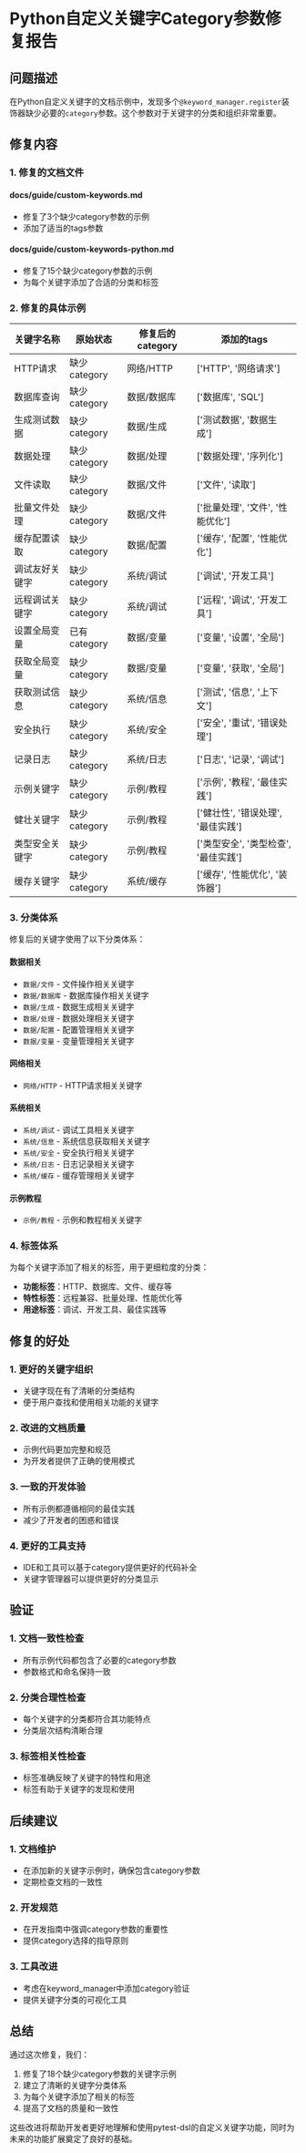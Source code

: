 # Python自定义关键字Category参数修复报告

## 问题描述

在Python自定义关键字的文档示例中，发现多个`@keyword_manager.register`装饰器缺少必要的`category`参数。这个参数对于关键字的分类和组织非常重要。

## 修复内容

### 1. 修复的文档文件

#### docs/guide/custom-keywords.md
- 修复了3个缺少category参数的示例
- 添加了适当的tags参数

#### docs/guide/custom-keywords-python.md  
- 修复了15个缺少category参数的示例
- 为每个关键字添加了合适的分类和标签

### 2. 修复的具体示例

| 关键字名称 | 原始状态 | 修复后的category | 添加的tags |
|-----------|---------|-----------------|-----------|
| HTTP请求 | 缺少category | 网络/HTTP | ['HTTP', '网络请求'] |
| 数据库查询 | 缺少category | 数据/数据库 | ['数据库', 'SQL'] |
| 生成测试数据 | 缺少category | 数据/生成 | ['测试数据', '数据生成'] |
| 数据处理 | 缺少category | 数据/处理 | ['数据处理', '序列化'] |
| 文件读取 | 缺少category | 数据/文件 | ['文件', '读取'] |
| 批量文件处理 | 缺少category | 数据/文件 | ['批量处理', '文件', '性能优化'] |
| 缓存配置读取 | 缺少category | 数据/配置 | ['缓存', '配置', '性能优化'] |
| 调试友好关键字 | 缺少category | 系统/调试 | ['调试', '开发工具'] |
| 远程调试关键字 | 缺少category | 系统/调试 | ['远程', '调试', '开发工具'] |
| 设置全局变量 | 已有category | 数据/变量 | ['变量', '设置', '全局'] |
| 获取全局变量 | 缺少category | 数据/变量 | ['变量', '获取', '全局'] |
| 获取测试信息 | 缺少category | 系统/信息 | ['测试', '信息', '上下文'] |
| 安全执行 | 缺少category | 系统/安全 | ['安全', '重试', '错误处理'] |
| 记录日志 | 缺少category | 系统/日志 | ['日志', '记录', '调试'] |
| 示例关键字 | 缺少category | 示例/教程 | ['示例', '教程', '最佳实践'] |
| 健壮关键字 | 缺少category | 示例/教程 | ['健壮性', '错误处理', '最佳实践'] |
| 类型安全关键字 | 缺少category | 示例/教程 | ['类型安全', '类型检查', '最佳实践'] |
| 缓存关键字 | 缺少category | 系统/缓存 | ['缓存', '性能优化', '装饰器'] |

### 3. 分类体系

修复后的关键字使用了以下分类体系：

#### 数据相关
- `数据/文件` - 文件操作相关关键字
- `数据/数据库` - 数据库操作相关关键字
- `数据/生成` - 数据生成相关关键字
- `数据/处理` - 数据处理相关关键字
- `数据/配置` - 配置管理相关关键字
- `数据/变量` - 变量管理相关关键字

#### 网络相关
- `网络/HTTP` - HTTP请求相关关键字

#### 系统相关
- `系统/调试` - 调试工具相关关键字
- `系统/信息` - 系统信息获取相关关键字
- `系统/安全` - 安全执行相关关键字
- `系统/日志` - 日志记录相关关键字
- `系统/缓存` - 缓存管理相关关键字

#### 示例教程
- `示例/教程` - 示例和教程相关关键字

### 4. 标签体系

为每个关键字添加了相关的标签，用于更细粒度的分类：

- **功能标签**：HTTP、数据库、文件、缓存等
- **特性标签**：远程兼容、批量处理、性能优化等
- **用途标签**：调试、开发工具、最佳实践等

## 修复的好处

### 1. 更好的关键字组织
- 关键字现在有了清晰的分类结构
- 便于用户查找和使用相关功能的关键字

### 2. 改进的文档质量
- 示例代码更加完整和规范
- 为开发者提供了正确的使用模式

### 3. 一致的开发体验
- 所有示例都遵循相同的最佳实践
- 减少了开发者的困惑和错误

### 4. 更好的工具支持
- IDE和工具可以基于category提供更好的代码补全
- 关键字管理器可以提供更好的分类显示

## 验证

### 1. 文档一致性检查
- 所有示例代码都包含了必要的category参数
- 参数格式和命名保持一致

### 2. 分类合理性检查
- 每个关键字的分类都符合其功能特点
- 分类层次结构清晰合理

### 3. 标签相关性检查
- 标签准确反映了关键字的特性和用途
- 标签有助于关键字的发现和使用

## 后续建议

### 1. 文档维护
- 在添加新的关键字示例时，确保包含category参数
- 定期检查文档的一致性

### 2. 开发规范
- 在开发指南中强调category参数的重要性
- 提供category选择的指导原则

### 3. 工具改进
- 考虑在keyword_manager中添加category验证
- 提供关键字分类的可视化工具

## 总结

通过这次修复，我们：
1. 修复了18个缺少category参数的关键字示例
2. 建立了清晰的关键字分类体系
3. 为每个关键字添加了相关的标签
4. 提高了文档的质量和一致性

这些改进将帮助开发者更好地理解和使用pytest-dsl的自定义关键字功能，同时为未来的功能扩展奠定了良好的基础。
